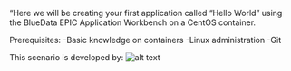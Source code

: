 “Here we will be creating your first application called “Hello World” using the BlueData EPIC Application Workbench on a CentOS container.Prerequisites:-Basic knowledge on containers-Linux administration-GitThis scenario is developed by:
![alt text](https://www.bluedata.com/wp-content/themes/bluedata/img/logo.png)
